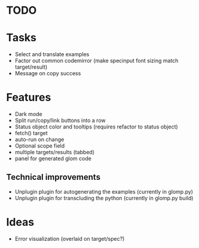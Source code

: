 # TODO

# Tasks

* Select and translate examples
* Factor out common codemirror (make specinput font sizing match target/result)
* Message on copy success

# Features

* Dark mode
* Split run/copy/link buttons into a row
* Status object color and tooltips (requires refactor to status object)
* fetch() target
* auto-run on change
* Optional scope field
* multiple targets/results (tabbed)
* panel for generated glom code

## Technical improvements

* Unplugin plugin for autogenerating the examples (currently in glomp.py)
* Unplugin plugin for transcluding the python (currently in glomp.py build)

# Ideas

* Error visualization (overlaid on target/spec?)